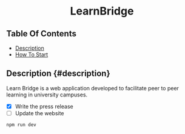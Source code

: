 # <center> LearnBridge </center>


## Table Of Contents

- [Description](#description)
- [How To Start](#how_to_start)

## Description {#description}

Learn Bridge is a web application developed to facilitate peer to peer learning in university campuses.


- [x] Write the press release
- [ ] Update the website

```
npm run dev
```

